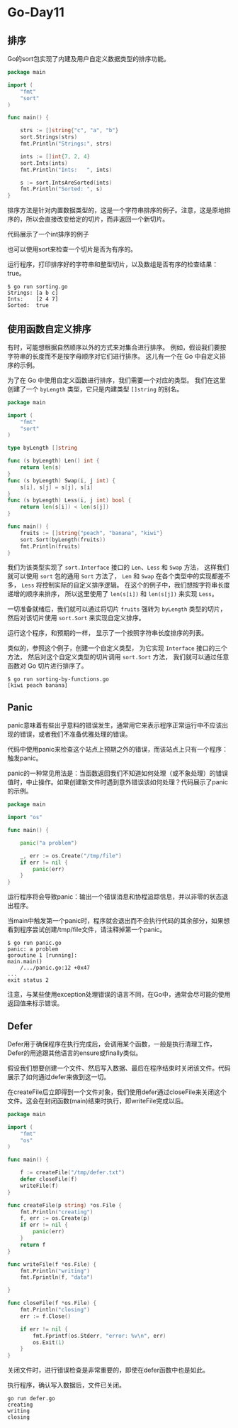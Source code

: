 # Go-Day11

## 排序

Go的sort包实现了内建及用户自定义数据类型的排序功能。

```Go
package main

import (
    "fmt"
    "sort"
)

func main() {

    strs := []string{"c", "a", "b"}
    sort.Strings(strs)
    fmt.Println("Strings:", strs)

    ints := []int{7, 2, 4}
    sort.Ints(ints)
    fmt.Println("Ints:   ", ints)

    s := sort.IntsAreSorted(ints)
    fmt.Println("Sorted: ", s)
}
```

排序方法是针对内置数据类型的，这是一个字符串排序的例子。注意，这是原地排序的，所以会直接改变给定的切片，而非返回一个新切片。

代码展示了一个int排序的例子

也可以使用sort来检查一个切片是否为有序的。

运行程序，打印排序好的字符串和整型切片，以及数组是否有序的检查结果：true。

```shell
$ go run sorting.go
Strings: [a b c]
Ints:    [2 4 7]
Sorted:  true
```

## 使用函数自定义排序

有时，可能想根据自然顺序以外的方式来对集合进行排序。 例如，假设我们要按字符串的长度而不是按字母顺序对它们进行排序。 这儿有一个在 Go 中自定义排序的示例。

为了在 Go 中使用自定义函数进行排序，我们需要一个对应的类型。 我们在这里创建了一个 `byLength` 类型，它只是内建类型 `[]string` 的别名。

```Go
package main

import (
    "fmt"
    "sort"
)

type byLength []string

func (s byLength) Len() int {
    return len(s)
}
func (s byLength) Swap(i, j int) {
    s[i], s[j] = s[j], s[i]
}
func (s byLength) Less(i, j int) bool {
    return len(s[i]) < len(s[j])
}

func main() {
    fruits := []string{"peach", "banana", "kiwi"}
    sort.Sort(byLength(fruits))
    fmt.Println(fruits)
}
```

我们为该类型实现了 `sort.Interface` 接口的 `Len`、`Less` 和 `Swap` 方法， 这样我们就可以使用 `sort` 包的通用 `Sort` 方法了， `Len` 和 `Swap` 在各个类型中的实现都差不多， `Less` 将控制实际的自定义排序逻辑。 在这个的例子中，我们想按字符串长度递增的顺序来排序， 所以这里使用了 `len(s[i])` 和 `len(s[j])` 来实现 `Less`。

一切准备就绪后，我们就可以通过将切片 `fruits` 强转为 `byLength` 类型的切片， 然后对该切片使用 `sort.Sort` 来实现自定义排序。

运行这个程序，和预期的一样， 显示了一个按照字符串长度排序的列表。

类似的，参照这个例子，创建一个自定义类型， 为它实现 `Interface` 接口的三个方法， 然后对这个自定义类型的切片调用 `sort.Sort` 方法， 我们就可以通过任意函数对 Go 切片进行排序了。

```shell
$ go run sorting-by-functions.go 
[kiwi peach banana]
```

## Panic

panic意味着有些出乎意料的错误发生，通常用它来表示程序正常运行中不应该出现的错误，或者我们不准备优雅处理的错误。

代码中使用panic来检查这个站点上预期之外的错误，而该站点上只有一个程序：触发panic。

panic的一种常见用法是：当函数返回我们不知道如何处理（或不象处理）的错误值时，中止操作。如果创建新文件时遇到意外错误该如何处理？代码展示了panic的示例。

```Go
package main

import "os"

func main() {

    panic("a problem")

    _, err := os.Create("/tmp/file")
    if err != nil {
        panic(err)
    }
}
```

运行程序将会导致panic：输出一个错误消息和协程追踪信息，并以非零的状态退出程序。

当main中触发第一个panic时，程序就会退出而不会执行代码的其余部分，如果想看到程序尝试创建/tmp/file文件，请注释掉第一个panic。

```shell
$ go run panic.go
panic: a problem
goroutine 1 [running]:
main.main()
    /.../panic.go:12 +0x47
...
exit status 2
```

注意，与某些使用exception处理错误的语言不同，在Go中，通常会尽可能的使用返回值来标示错误。

## Defer

Defer用于确保程序在执行完成后，会调用某个函数，一般是执行清理工作，Defer的用途跟其他语言的ensure或finally类似。

假设我们想要创建一个文件、然后写入数据、最后在程序结束时关闭该文件。代码展示了如何通过defer来做到这一切。

在createFile后立即得到一个文件对象，我们使用defer通过closeFile来关闭这个文件。这会在封闭函数(main)结束时执行，即writeFile完成以后。

```Go
package main

import (
    "fmt"
    "os"
)

func main() {

    f := createFile("/tmp/defer.txt")
    defer closeFile(f)
    writeFile(f)
}

func createFile(p string) *os.File {
    fmt.Println("creating")
    f, err := os.Create(p)
    if err != nil {
        panic(err)
    }
    return f
}

func writeFile(f *os.File) {
    fmt.Println("writing")
    fmt.Fprintln(f, "data")

}

func closeFile(f *os.File) {
    fmt.Println("closing")
    err := f.Close()

    if err != nil {
        fmt.Fprintf(os.Stderr, "error: %v\n", err)
        os.Exit(1)
    }
}
```

关闭文件时，进行错误检查是非常重要的，即使在defer函数中也是如此。

执行程序，确认写入数据后，文件已关闭。

```shell
go run defer.go
creating
writing
closing
```

